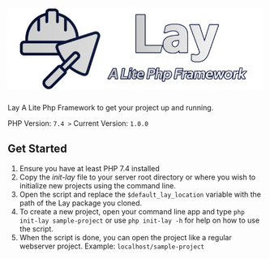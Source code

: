# ![Lay A Lite Php Framework](https://github.com/leonardosahon/Lay/blob/main/init-lay-res/files/logo.png)

Lay A Lite Php Framework to get your project up and running.

PHP Version: `7.4 >`
Current Version: `1.0.0`

## Get Started

1. Ensure you have at least PHP 7.4 installed
2. Copy the *init-lay* file to your server root directory or where you wish to initialize new projects using the command line.
3. Open the script and replace the `$default_lay_location` variable with the path of the Lay package you cloned.
4. To create a new project, open your command line app and type `php init-lay sample-project` or use `php init-lay -h` for help on how to use the script.
5. When the script is done, you can open the project like a regular webserver project. Example: `localhost/sample-project`
